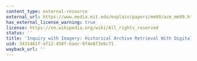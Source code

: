 ```yaml
---
content_type: external-resource
external_url: https://www.media.mit.edu/explain/papers/mm99/acm_mm99.html
has_external_license_warning: true
license: https://en.wikipedia.org/wiki/All_rights_reserved
status: ''
title: 'Inquiry with Imagery: Historical Archive Retrieval With Digital Cameras'
uid: 3431461f-af12-458f-baec-0f4e8f3ebc71
wayback_url: ''
---
```

